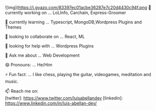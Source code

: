 ![img](https://i.gyazo.com/83397ec01acbe36287e7c20d4430c94f.png
🔭 currently working on ... LoLInfo, Carchain, Express-Groomer

🌱 currently learning ... Typescript, MongoDB,Wordpress Plugins and Themes

👯  looking to collaborate on ... React, ML

🤔 looking for help with ... Wordpress Plugins

💬 Ask me about ... Web Development 

😄 Pronouns: ... He/Him

⚡ Fun fact: ... I like chess, playing the guitar, videogames, meditation and music.


📫 Reach me on:   
[twitter]: https://www.twitter.com/luisabellandev
[linkedin]: https://www.linkedin.com/in/luis-abellan-dev/


